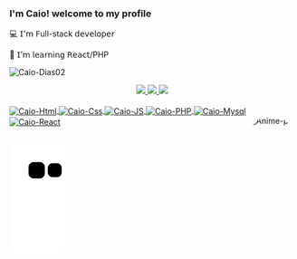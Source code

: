 
### I'm Caio! welcome to my profile  

💻 𝖨'𝗆 𝖥ull-stack 𝖽𝖾𝗏𝖾𝗅𝗈𝗉𝖾𝗋

📝 𝖨’𝗆 𝗅𝖾𝖺𝗋𝗇𝗂𝗇𝗀 𝖱𝖾𝖺𝖼𝗍/PHP


<p align="left"> <img src="https://komarev.com/ghpvc/?username=Caio-Dias02&label=Profile%20views&color=0e75b6&style=flat" alt="Caio-Dias02" /> </p>


<div align="center">
  <a href="https://github.com/Caio-Dias02">
  <img height="180em" src="https://github-readme-stats.vercel.app/api?username=Caio-Dias02&show_icons=true&theme=dark&include_all_commits=true&count_private=true"/>
  <img height="180em" src="https://github-readme-stats.vercel.app/api/top-langs/?username=Caio-Dias02&layout=compact&langs_count=7&theme=dark"/>
   <img height="180em" src="https://github-readme-streak-stats.herokuapp.com/?user=Caio-Dias02&layout=compact&langs_count=7&theme=dark"/>
   
    
</div>
  
  <div style="display: inline_block"><br>
  <img align="center" alt="Caio-Html" height="30" width="80" src="https://img.shields.io/badge/HTML5-E34F26?style=for-the-badge&logo=html5&logoColor=white">
  <img align="center" alt="Caio-Css" height="30" width="80" src="https://img.shields.io/badge/CSS3-1572B6?style=for-the-badge&logo=css3&logoColor=white">
  <img align="center" alt="Caio-JS" height="30" width="80" src="https://img.shields.io/badge/JavaScript-323330?style=for-the-badge&logo=javascript&logoColor=F7DF1E">
  <img align="center" alt="Caio-PHP" height="30" width="80" src="https://img.shields.io/badge/PHP-777BB4?style=for-the-badge&logo=php&logoColor=white">
  <img align="center" alt="Caio-Mysql" height="30" width="80" src="https://img.shields.io/badge/MySQL-005C84?style=for-the-badge&logo=mysql&logoColor=white">
  <img align="center" alt="Caio-React" height="30" width="80" src="https://img.shields.io/badge/React-20232A?style=for-the-badge&logo=react&logoColor=61DAFB">
    <img align="right" alt="Anime-pic" height="150" style="border-radius:50px;" src="https://64.media.tumblr.com/f603ff6ede21f639cdb2e69d43e02973/181f8c2ca06784d9-ac/s540x810/1eb6df02c02a173e931964b237ac9ac44469f865.jpg">
</div>
  
  ##
  

![Snake animation](https://github.com/Caio-Dias02/Caio-Dias02/blob/output/github-contribution-grid-snake.svg)    
